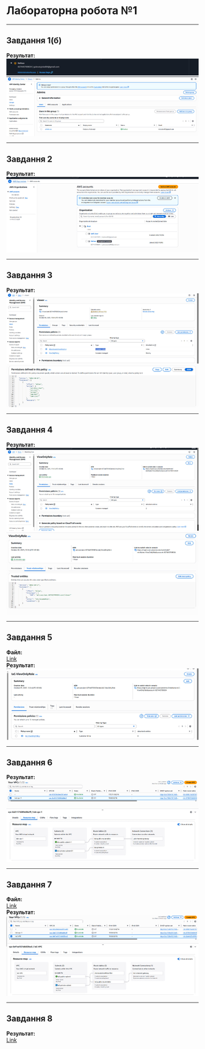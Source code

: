 # Лабораторна робота №1 

---

## Завдання 1(б)
**Результат:**  
![Task 1](Screenshots/Task1.jpg)  
![Task 1 (додатково)](Screenshots/Task1b.jpg)

---

## Завдання 2
**Результат:**  
![Task 2](Screenshots/Task2.jpg)

---

## Завдання 3
**Результат:**  
![Task 3](Screenshots/Task3.jpg)  
![Task 3 (додатково)](Screenshots/Task3.1.jpg)

---

## Завдання 4
**Результат:**  
![Task 4](Screenshots/Task4.jpg)  
![Task 4 (додатково)](Screenshots/Task4.1.jpg)

---

## Завдання 5
**Файл:**  
[Link](Resources/lab1-task5.yaml)  
**Результат:**  
![Task 5](Screenshots/Task5.jpg)

---

## Завдання 6
**Результат:**  
![Task 6](Screenshots/Task6.jpg)

---

## Завдання 7
**Файл:**  
[Link](Resources/lab1-task7.yaml)  
**Результат:**  
![Task 7](Screenshots/Task7.jpg)

---

## Завдання 8
**Результат:**  
[Link](Resources/lab1-task8.md)